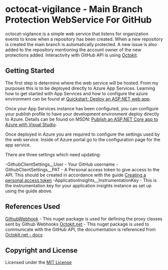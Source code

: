 # octocat-vigilance - Main Branch Protection WebService For GitHub

octocat-vigilance is a simple web service that listens for organization events to know when a repository has been created. When a new repository is created the main branch is automatically protected. A new issue is also added to the repository mentioning the account owner of the new protections added. Interactivity with GitHub API is using [Octokit](https://github.com/octokit/octokit.net/).

## Getting Started

The first step is determine where the web service will be hosted. From my purposes this is to be deployed directly to Azure App Services. Learning how to get started with App Services and how to configure the azure environment can be found at [Quickstart: Deploy an ASP.NET web app](https://docs.microsoft.com/en-us/azure/app-service/quickstart-dotnetcore?tabs=net60&pivots=development-environment-vs).

Once your App Services instance has been configured, you can configure your publish profile to have your development environment deploy directly to Azure. Details can be found on MSDN: [Publish an ASP.NET Core app to Azure with Visual Studio](https://docs.microsoft.com/en-us/aspnet/core/tutorials/publish-to-azure-webapp-using-vs?view=aspnetcore-5.0).

Once deployed in Azure you are required to configure the settings used by the web service. Inside of Azure portal go to the configuration page for the app service.

There are three settings which need updating:

-GithubClientSettings__User - Your GitHub username
-GithubClientSettings__PAT - A Personal access token to give access to the API. This should be created in accordance with the guide [Creating a personal access token](https://docs.github.com/en/authentication/keeping-your-account-and-data-secure/creating-a-personal-access-token)
-ApplicationInsights__InstrumentationKey - This is the instrumentation key for your application insights instance as set up using the guide above.

## References Used

[GithubWebhook](https://github.com/PromoFaux/GithubWebhook) - This nuget package is used for defining the proxy classes sent by Github Webhooks
[Octokit.net](https://github.com/octokit/octokit.net) - This nuget package is used to communicate with the GitHub API, the documentation is referenced from [Octokit.net - docs](https://octokitnet.readthedocs.io/en/latest/)

## Copyright and License

Licensed under the [MIT License](https://opensource.org/licenses/MIT)